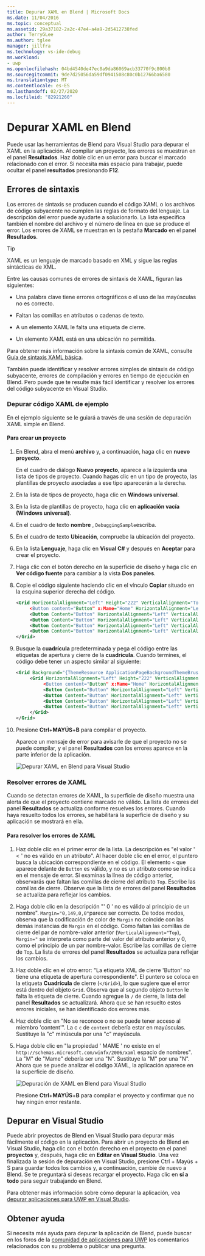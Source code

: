 ```yaml
---
title: Depurar XAML en Blend | Microsoft Docs
ms.date: 11/04/2016
ms.topic: conceptual
ms.assetid: 29a37182-2a2c-47e4-a4a9-2d5412738fed
author: TerryGLee
ms.author: tglee
manager: jillfra
ms.technology: vs-ide-debug
ms.workload:
- uwp
ms.openlocfilehash: 04bd4540de47ec8a9da86069acb33770f9c800b8
ms.sourcegitcommit: 9de7d25056da59df0941508c80c0b12766ba6580
ms.translationtype: MT
ms.contentlocale: es-ES
ms.lasthandoff: 02/27/2020
ms.locfileid: "82921260"
---
```

# <a name="debug-xaml-in-blend"></a>Depurar XAML en Blend

Puede usar las herramientas de Blend para Visual Studio para depurar el XAML en la aplicación. Al compilar un proyecto, los errores se muestran en el panel **Resultados**. Haz doble clic en un error para buscar el marcado relacionado con el error. Si necesita más espacio para trabajar, puede ocultar el panel **resultados** presionando **F12**.

## <a name="syntax-errors"></a>Errores de sintaxis

Los errores de sintaxis se producen cuando el código XAML o los archivos de código subyacente no cumplen las reglas de formato del lenguaje. La descripción del error puede ayudarte a solucionarlo. La lista especifica también el nombre del archivo y el número de línea en que se produce el error. Los errores de XAML se muestran en la pestaña **Marcado** en el panel **Resultados**.

> [!TIP]
> XAML es un lenguaje de marcado basado en XML y sigue las reglas sintácticas de XML.

Entre las causas comunes de errores de sintaxis de XAML, figuran las siguientes:

- Una palabra clave tiene errores ortográficos o el uso de las mayúsculas no es correcto.

- Faltan las comillas en atributos o cadenas de texto.

- A un elemento XAML le falta una etiqueta de cierre.

- Un elemento XAML está en una ubicación no permitida.

Para obtener más información sobre la sintaxis común de XAML, consulte [Guía de sintaxis XAML básica](/windows/uwp/xaml-platform/xaml-syntax-guide).

También puede identificar y resolver errores simples de sintaxis de código subyacente, errores de compilación y errores en tiempo de ejecución en Blend. Pero puede que te resulte más fácil identificar y resolver los errores del código subyacente en Visual Studio.

### <a name="debugging-sample-xaml-code"></a>Depurar código XAML de ejemplo

En el ejemplo siguiente se le guiará a través de una sesión de depuración XAML simple en Blend.

#### <a name="to-create-a-project"></a>Para crear un proyecto

1. En Blend, abra el menú **archivo** y, a continuación, haga clic en **nuevo proyecto**.

    En el cuadro de diálogo **Nuevo proyecto**, aparece a la izquierda una lista de tipos de proyecto. Cuando hagas clic en un tipo de proyecto, las plantillas de proyecto asociadas a ese tipo aparecerán a la derecha.

2. En la lista de tipos de proyecto, haga clic en **Windows universal**.

3. En la lista de plantillas de proyecto, haga clic en **aplicación vacía (Windows universal)**.

4. En el cuadro de texto **nombre** , `DebuggingSample`escriba.

5. En el cuadro de texto **Ubicación**, compruebe la ubicación del proyecto.

6. En la lista **Lenguaje**, haga clic en **Visual C#** y después en **Aceptar** para crear el proyecto.

7. Haga clic con el botón derecho en la superficie de diseño y haga clic en **Ver código fuente** para cambiar a la vista **Dos paneles**.

8. Copie el código siguiente haciendo clic en el vínculo **Copiar** situado en la esquina superior derecha del código.

   ```xml
   <Grid HorizontalAlignment="Left" Height="222" VerticalAlignment="Top>
        <Button content="Button" x:Mame="Home" HorizontalAlignment="Left" VerticalAlignment="Top"/>
        <Button Content="Button" HorizontalAlignment="Left" VerticalAlignment="Top" Margin="0,38,0,0">
        <Button Content="Button" HorizontalAlignment="Left" VerticalAlignment="Top" Margin="0,75,0,0"/>
        <Button Content="Button" HorizontalAlignment="Left" VerticalAlignment="Top" Margin="0,112,0,0"/>
        <Button Content="Button" HorizontalAlignment="Left" VerticalAlignment="Top Margin="0,149,0,0"/>
   </Grid>
   ```

9. Busque la **cuadrícula** predeterminada y pega el código entre las etiquetas de apertura y cierre de la **cuadrícula**. Cuando termines, el código debe tener un aspecto similar al siguiente:

    ```xml
    <Grid Background="{ThemeResource ApplicationPageBackgroundThemeBrush}">
         <Grid HorizontalAlignment="Left" Height="222" VerticalAlignment="Top>
              <Button content="Button" x:Mame="Home" HorizontalAlignment="Left" VerticalAlignment="Top"/>
              <Button Content="Button" HorizontalAlignment="Left" VerticalAlignment="Top" Margin="0,38,0,0">
              <Button Content="Button" HorizontalAlignment="Left" VerticalAlignment="Top" Margin="0,75,0,0"/>
              <Button Content="Button" HorizontalAlignment="Left" VerticalAlignment="Top" Margin="0,112,0,0"/>
              <Button Content="Button" HorizontalAlignment="Left" VerticalAlignment="Top Margin="0,149,0,0"/>
         </Grid>
    </Grid>
    ```

10. Presione **Ctrl**+**MAYÚS**+**B** para compilar el proyecto.

    Aparece un mensaje de error para avisarle de que el proyecto no se puede compilar, y el panel **Resultados** con los errores aparece en la parte inferior de la aplicación.

    ![Depurar XAML en Blend para Visual Studio](../debugger/media/blend_debugxaml_xaml.png "blend_debugXAML_XAML")

### <a name="resolve-xaml-errors"></a>Resolver errores de XAML

Cuando se detectan errores de XAML, la superficie de diseño muestra una alerta de que el proyecto contiene marcado no válido. La lista de errores del panel **Resultados** se actualiza conforme resuelves los errores. Cuando haya resuelto todos los errores, se habilitará la superficie de diseño y su aplicación se mostrará en ella.

#### <a name="to-resolve-the-xaml-errors"></a>Para resolver los errores de XAML

1. Haz doble clic en el primer error de la lista. La descripción es "el valor ' < ' no es válido en un atributo". Al hacer doble clic en el error, el puntero busca la ubicación correspondiente en el código. El elemento `<` que aparece delante de `Button` es válido, y no es un atributo como se indica en el mensaje de error. Si examinas la línea de código anterior, observarás que faltan las comillas de cierre del atributo `Top`. Escribe las comillas de cierre. Observe que la lista de errores del panel **Resultados** se actualiza para reflejar los cambios.

2. Haga doble clic en la descripción "' 0 ' no es válido al principio de un nombre". `Margin="0,149,0,0"`parece ser correcto. De todos modos, observa que la codificación de color de `Margin` no coincide con las demás instancias de `Margin` en el código. Como faltan las comillas de cierre del par de nombre-valor anterior (`VerticalAlignment="Top`), `Margin="` se interpreta como parte del valor del atributo anterior y 0, como el principio de un par nombre-valor. Escribe las comillas de cierre de `Top`. La lista de errores del panel **Resultados** se actualiza para reflejar los cambios.

3. Haz doble clic en el otro error: "La etiqueta XML de cierre 'Button' no tiene una etiqueta de apertura correspondiente". El puntero se coloca en la etiqueta **Cuadrícula** de cierre (`</Grid>`), lo que sugiere que el error está dentro del objeto `Grid`. Observa que al segundo objeto `Button` le falta la etiqueta de cierre. Cuando agregue la `/` de cierre, la lista del panel **Resultados** se actualizará. Ahora que se han resuelto estos errores iniciales, se han identificado dos errores más.

4. Haz doble clic en "No se reconoce o no se puede tener acceso al miembro 'content'". La c `c` de `content` debería estar en mayúsculas. Sustituye la "c" minúscula por una "c" mayúscula.

5. Haga doble clic en "la propiedad ' MAME ' no existe en el `http://schemas.microsoft.com/winfx/2006/xaml` espacio de nombres". La "M" de "Mame" debería ser una "N". Sustituye la "M" por una "N". Ahora que se puede analizar el código XAML, la aplicación aparece en la superficie de diseño.

    ![Depuración de XAML en Blend para Visual Studio](../debugger/media/blend_debugartboard_xaml.png "blend_debugArtboard_XAML")

    Presione **Ctrl**+**MAYÚS**+**B** para compilar el proyecto y confirmar que no hay ningún error restante.

## <a name="debug-in-visual-studio"></a>Depurar en Visual Studio

Puede abrir proyectos de Blend en Visual Studio para depurar más fácilmente el código en la aplicación. Para abrir un proyecto de Blend en Visual Studio, haga clic con el botón derecho en el proyecto en el panel **proyectos** y, después, haga clic en **Editar en Visual Studio**. Una vez finalizada la sesión de depuración en Visual Studio, presione Ctrl + Mayús + S para guardar todos los cambios y, a continuación, cambie de nuevo a Blend. Se te preguntará si deseas recargar el proyecto. Haga clic en **sí a todo** para seguir trabajando en Blend.

Para obtener más información sobre cómo depurar la aplicación, vea [depurar aplicaciones para UWP en Visual Studio](../debugger/debugging-windows-store-and-windows-universal-apps.md).

## <a name="get-help"></a>Obtener ayuda

Si necesita más ayuda para depurar la aplicación de Blend, puede buscar en los foros de la [comunidad de aplicaciones para UWP](https://social.msdn.microsoft.com/Forums/windowsapps/home?category=windowsapps) los comentarios relacionados con su problema o publicar una pregunta.
